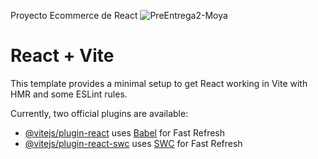 Proyecto Ecommerce de React 
![PreEntrega2-Moya](https://github.com/Lucasfmoya/PreEntrega2-Moya/assets/133725925/eaae43a2-5921-4533-b88a-3801639d3263)


# React + Vite

This template provides a minimal setup to get React working in Vite with HMR and some ESLint rules.

Currently, two official plugins are available:

- [@vitejs/plugin-react](https://github.com/vitejs/vite-plugin-react/blob/main/packages/plugin-react/README.md) uses [Babel](https://babeljs.io/) for Fast Refresh
- [@vitejs/plugin-react-swc](https://github.com/vitejs/vite-plugin-react-swc) uses [SWC](https://swc.rs/) for Fast Refresh
